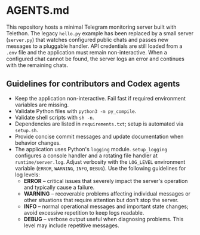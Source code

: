# AGENTS.md

This repository hosts a minimal Telegram monitoring server built with Telethon. The legacy `hello.py` example has been replaced by a small server (`server.py`) that watches configured public chats and passes new messages to a pluggable handler. API credentials are still loaded from a `.env` file and the application must remain non-interactive. When a configured chat cannot be found, the server logs an error and continues with the remaining chats.

## Guidelines for contributors and Codex agents

- Keep the application non-interactive. Fail fast if required environment variables are missing.
- Validate Python files with `python3 -m py_compile`.
- Validate shell scripts with `sh -n`.
- Dependencies are listed in `requirements.txt`; setup is automated via `setup.sh`.
- Provide concise commit messages and update documentation when behavior changes.
- The application uses Python's ``logging`` module. ``setup_logging`` configures
  a console handler and a rotating file handler at ``runtime/server.log``.
  Adjust verbosity with the ``LOG_LEVEL`` environment variable
  (``ERROR``, ``WARNING``, ``INFO``, ``DEBUG``).
  Use the following guidelines for log levels:
  * **ERROR** – critical issues that severely impact the server's
    operation and typically cause a failure.
  * **WARNING** – recoverable problems affecting individual messages or
    other situations that require attention but don't stop the server.
  * **INFO** – normal operational messages and important state changes;
    avoid excessive repetition to keep logs readable.
  * **DEBUG** – verbose output useful when diagnosing problems. This
    level may include repetitive messages.
